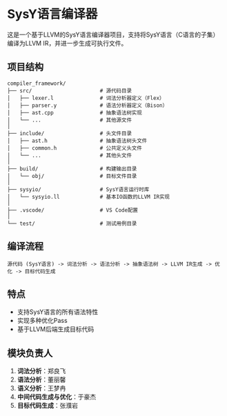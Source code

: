 # SysY语言编译器

这是一个基于LLVM的SysY语言编译器项目，支持将SysY语言（C语言的子集）编译为LLVM IR，并进一步生成可执行文件。

## 项目结构

```
compiler_framework/
├── src/                      # 源代码目录
│   ├── lexer.l               # 词法分析器定义（Flex）
│   ├── parser.y              # 语法分析器定义（Bison）
│   ├── ast.cpp               # 抽象语法树实现
│   └── ...                   # 其他源文件
│
├── include/                  # 头文件目录
│   ├── ast.h                 # 抽象语法树头文件
│   ├── common.h              # 公共定义头文件
│   └── ...                   # 其他头文件
│
├── build/                    # 构建输出目录
│   └── obj/                  # 目标文件目录
│
├── sysyio/                   # SysY语言运行时库
│   └── sysyio.ll             # 基本IO函数的LLVM IR实现
│
├── .vscode/                  # VS Code配置
│
└── test/                     # 测试用例目录
```

## 编译流程

```
源代码 (SysY语言) -> 词法分析 -> 语法分析 -> 抽象语法树 -> LLVM IR生成 -> 优化 -> 目标代码生成
```

## 特点

- 支持SysY语言的所有语法特性
- 实现多种优化Pass
- 基于LLVM后端生成目标代码

## 模块负责人

1. **词法分析**：郑良飞
2. **语法分析**：董丽馨
3. **语义分析**：王梦冉
4. **中间代码生成与优化**：于豪杰
5. **目标代码生成**：张濮岩
